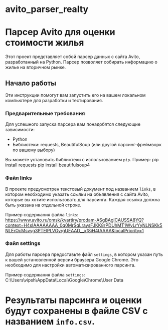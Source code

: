 # avito_parser_realty
# Парсер Avito для оценки стоимости жилья

Этот проект представляет собой парсер данных с сайта Avito, разработанный на Python. Парсер позволяет собирать информацию о жилье на вторичном рынке.

## Начало работы

Эти инструкции помогут вам запустить его на вашем локальном компьютере для разработки и тестирования.

### Предварительные требования

Для успешного запуска парсера вам понадобятся следующие зависимости:

- Python 
- Библиотеки: requests, BeautifulSoup (или другой парсинг-фреймворк по вашему выбору)



Вы можете установить библиотеки с использованием `pip`. Пример:
pip install requests
pip install beautifulsoup4


### Файл links

В проекте предусмотрен текстовый документ под названием `links`, в котором необходимо указать ссылки на объявления с сайта Avito, которые вы хотите использовать для парсинга. Каждая ссылка должна быть указана на отдельной строке.

Пример содержания файла `links`:
https://www.avito.ru/omsk/kvartiry/prodam-ASgBAgICAUSSA8YQ?context=H4sIAAAAAAAA_0q0MrSqLraysFJKK8rPDUhMT1WyLrYyNLNSKk5NLErOcMsvyg3PTElPLVGyrgUEAAD__xf8iH4tAAAA&localPriority=1

### Файл settings

Для работы парсера предоставьте файл `settings`, в котором указан путь к вашей установленной версии браузера Google Chrome. Это необходимо для настройки автоматизированного парсинга.

Пример содержания файла `settings`:
C:\Users\vipsh\AppData\Local\Google\Chrome\User Data



# Результаты парсинга и оценки будут сохранены в файле CSV с названием `info.csv`.



